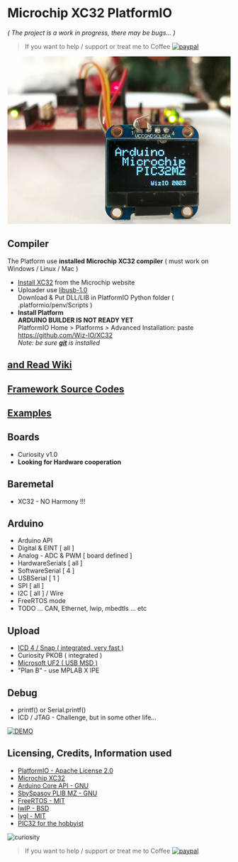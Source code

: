 # Microchip XC32 PlatformIO
_( The project is a work in progress, there may be bugs... )_

>If you want to help / support or treat me to Coffee  [![paypal](https://www.paypalobjects.com/en_US/i/btn/btn_donate_SM.gif)](https://www.paypal.com/cgi-bin/webscr?cmd=_s-xclick&hosted_button_id=ESUP9LCZMZTD6)

![pic32mz](https://raw.githubusercontent.com/Wiz-IO/LIB/master/microchip/Arduino-PIC32MZ.jpg)

## Compiler<br>
The Platform use **installed Microchip XC32 compiler** ( must work on Windows / Linux / Mac )
<br>
* [Install XC32](https://github.com/Wiz-IO/XC32/wiki#compiler) from the Microchip website
* Uploader use [libusb-1.0](https://github.com/libusb/libusb/releases)<br>
Download & Put DLL/LIB in PlatformIO Python folder ( .platformio/penv/Scripts )<br>
* **Install Platform**<br> **ARDUINO BUILDER IS NOT READY YET**<br>
PlatformIO Home > Platforms > Advanced Installation: paste https://github.com/Wiz-IO/XC32<br>
_Note: be sure [**git**](https://git-scm.com/downloads) is installed_

## [and Read Wiki](https://github.com/Wiz-IO/XC32/wiki)
## [Framework Source Codes](https://github.com/Wiz-IO/framework-XC32)
## [Examples](https://github.com/Wiz-IO/examples-XC32)

## Boards
* Curiosity v1.0
* **Looking for Hardware cooperation**

## Baremetal
* XC32 - NO Harmony !!!

## Arduino
* Arduino API
* Digital & EINT [ all ]
* Analog - ADC & PWM [ board defined ]
* HardwareSerials [ all ]
* SoftwareSerial [ 4 ]
* USBSerial [ 1 ]
* SPI [ all ]
* I2C [ all ] / Wire
* FreeRTOS mode
* TODO ... CAN, Ethernet, lwip, mbedtls ... etc

## Upload
* [ICD 4 / Snap ( integrated, very fast )](https://github.com/Wiz-IO/XC32/wiki#uploader)
* Curiosity PKOB ( integrated )
* [Microsoft UF2 ( USB MSD )](https://github.com/Wiz-IO/examples-XC32/tree/main/PIC32MZ-EFM-UF2)
* "Plan B" - use MPLAB X IPE


## Debug
* printf() or Serial.printf()
* ICD / JTAG - Challenge, but in some other life...

[![DEMO](https://img.youtube.com/vi/salZwXYZfkg/0.jpg)](https://www.youtube.com/watch?v=salZwXYZfkg "DEMO")

## Licensing, Credits, Information used

* [PlatformIO - Apache License 2.0](https://github.com/platformio/platformio-vscode-ide/blob/develop/LICENSE)
* [Microchip XC32](https://www.microchip.com/en-us/tools-resources/develop/mplab-xc-compilers/licenses)
* [Arduino Core API - GNU](https://github.com/arduino/ArduinoCore-API)
* [SbySpasov PLIB MZ - GNU](https://github.com/SbySpasov/PLIB_MZ/blob/master/license.txt)
* [FreeRTOS - MIT](https://github.com/FreeRTOS/FreeRTOS-Kernel/blob/main/LICENSE.md)
* [lwIP - BSD](https://github.com/lwip-tcpip/lwip/blob/master/COPYING)
* [lvgl - MIT](https://github.com/lvgl/lvgl/blob/master/LICENCE.txt)
* [PIC32 for the hobbyist](https://aidanmocke.com/about/)

![curiosity](https://microchipdeveloper.com/local--files/boards-i:curiosity-pic32mz/PIC32MZ-CURIOSITY.png)

>If you want to help / support or treat me to Coffee  [![paypal](https://www.paypalobjects.com/en_US/i/btn/btn_donate_SM.gif)](https://www.paypal.com/cgi-bin/webscr?cmd=_s-xclick&hosted_button_id=ESUP9LCZMZTD6)

